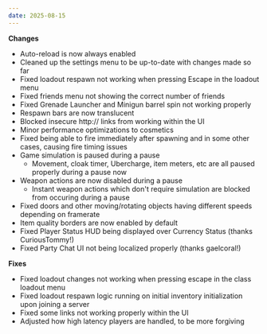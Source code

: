 ```yaml
---
date: 2025-08-15
---
```


**Changes**

* Auto-reload is now always enabled
* Cleaned up the settings menu to be up-to-date with changes made so far
* Fixed loadout respawn not working when pressing Escape in the loadout menu
* Fixed friends menu not showing the correct number of friends
* Fixed Grenade Launcher and Minigun barrel spin not working properly
* Respawn bars are now translucent
* Blocked insecure http:// links from working within the UI
* Minor performance optimizations to cosmetics
* Fixed being able to fire immediately after spawning and in some other cases, causing fire timing issues
* Game simulation is paused during a pause
  * Movement, cloak timer, Ubercharge, item meters, etc are all paused properly during a pause now
* Weapon actions are now disabled during a pause
  * Instant weapon actions which don't require simulation are blocked from occuring during a pause
* Fixed doors and other moving/rotating objects having different speeds depending on framerate
* Item quality borders are now enabled by default
* Fixed Player Status HUD being displayed over Currency Status (thanks CuriousTommy!)
* Fixed Party Chat UI not being localized properly (thanks gaelcoral!)

**Fixes**

* Fixed loadout changes not working when pressing escape in the class loadout menu
* Fixed loadout respawn logic running on initial inventory initialization upon joining a server
* Fixed some links not working properly within the UI
* Adjusted how high latency players are handled, to be more forgiving